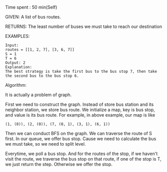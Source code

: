 Time spent :  50 min(Self)

GIVEN: A list of bus routes.

RETURNS: The least number of buses we must take to reach our destination

EXAMPLES:

```
Input: 
routes = [[1, 2, 7], [3, 6, 7]]
S = 1
T = 6
Output: 2
Explanation: 
The best strategy is take the first bus to the bus stop 7, then take the second bus to the bus stop 6.
```

Algorithm:

It is actually a problem of graph.

First we need to construct the graph. Instead of store bus station and its neighbor station, we store bus route. We initialize a map, key is bus stop, and value is its bus route. For example, in above example, our map is like

`(1, (0)), (2, (0)), (7, (0, 1), (3, 1), (6, 1))`

Then we can conduct BFS on the graph. We can traverse the route of S first. In our queue, we offer bus stop. Cause we need to calculate the bus we must take, so we need to split level. 

Everytime, we poll a bus stop. And for the routes of the stop, if we haven't visit the route, we traverse the bus stop on that route, if one of the stop is T, we just return the step. Otherwise we offer the stop.